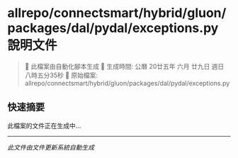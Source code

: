# allrepo/connectsmart/hybrid/gluon/packages/dal/pydal/exceptions.py 說明文件

> 🚧 此檔案由自動化腳本生成
> 📅 生成時間: 公曆 20廿五年 六月 廿九日 週日 八時五分35秒
> 📂 原始檔案: allrepo/connectsmart/hybrid/gluon/packages/dal/pydal/exceptions.py

## 快速摘要
此檔案的文件正在生成中...

<!-- 實際使用時，這裡會是 Claude Code 生成的完整文件內容 -->

---
*此文件由文件更新系統自動生成*
